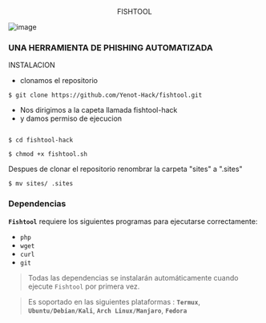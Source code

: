<!-- Fishtool -->

<p align="center">
 FISHTOOL
</p>


![image](https://user-images.githubusercontent.com/80509534/110908517-8a4e5880-82d4-11eb-8453-1c8b4fc77d67.png)


### UNA HERRAMIENTA DE PHISHING AUTOMATIZADA


INSTALACION 


- clonamos el repositorio
```
$ git clone https://github.com/Yenot-Hack/fishtool.git
```
- Nos dirigimos a la capeta llamada fishtool-hack
- y damos permiso de ejecucion
```

$ cd fishtool-hack

$ chmod +x fishtool.sh
```
Despues de clonar el repositorio renombrar la carpeta "sites" a ".sites"
```
$ mv sites/ .sites
```

### Dependencias

**`Fishtool`** requiere los siguientes programas para ejecutarse correctamente: 
- `php`
- `wget`
- `curl`
- `git`

> Todas las dependencias se instalarán automáticamente cuando ejecute `Fishtool` por primera vez. 

> Es soportado en las siguientes plataformas : **`Termux`**, **`Ubuntu/Debian/Kali`**, **`Arch Linux/Manjaro`**, **`Fedora`**
